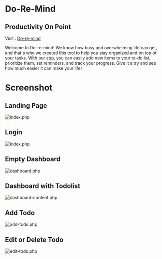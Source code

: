 # Do-Re-Mind
## Productivity On Point

Visit : <a href="http://doremind.rf.gd"> Do-re-mind </a>

Welcome to Do-re-mind! We know how busy and overwhelming life can get, and that's why we created this tool to help you stay organized and on top of your tasks. With our app, you can easily add new items to your to-do list, prioritize them, set reminders, and track your progress. Give it a try and see how much easier it can make your life!

# Screenshot

## Landing Page

![index.php](https://github.com/hawryyy30/uas-pw3/blob/main/Screenshots/landingpage.png)

## Login
![index.php](https://github.com/hawryyy30/uas-pw3/blob/main/Screenshots/login.png)

## Empty Dashboard

![dashboard.php](https://github.com/hawryyy30/uas-pw3/blob/main/Screenshots/emptydashboard.png)

## Dashboard with Todolist

![dashboard-content.php](https://github.com/hawryyy30/uas-pw3/blob/main/Screenshots/Dashboard.png)

## Add Todo

![add-todo.php](https://github.com/hawryyy30/uas-pw3/blob/main/Screenshots/Add-todo.png)

## Edit or Delete Todo

![edit-todo.php](https://github.com/hawryyy30/uas-pw3/blob/main/Screenshots/editdeleteTodo.png)
